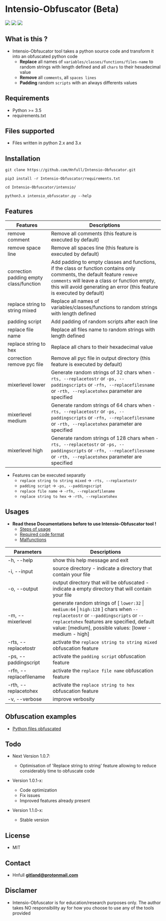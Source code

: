 # Intensio-Obfuscator (Beta)

![](https://img.shields.io/badge/Python->=3.5-blue.svg)
![](https://img.shields.io/badge/Version-1.0.6-green.svg)
![](https://img.shields.io/badge/Licence-MIT-red.svg)

## What is this ?
- Intensio-Obfsucator tool takes a python source code and transform it into an obfuscated python code
  - **Replace** all names of `variables/classes/functions/files-name` to random strings with length defined and all `chars` to their hexadecimal value
  - **Remove** all `comments`, all `spaces lines`
  - **Padding** random `scripts` with an always differents values

## Requirements
- Python >= 3.5
- requirements.txt

## Files supported
- Files written in python 2.x and 3.x 

## Installation
`git clone https://github.com/Hnfull/Intensio-Obfuscator.git`

`pip3 install -r Intensio-Obfuscator/requirements.txt`

`cd Intensio-Obfuscator/intensio/`

`python3.x intensio_obfuscator.py --help`

## Features
| Features | Descriptions |
| ------ | ------ |
| remove comment | Remove all comments (this feature is executed by default) |
| remove space line | Remove all spaces line (this feature is executed by default) |
| correction padding empty class/function | Add padding to empty classes and functions, if the class or function contains only comments, the default feature `remove comments` will leave a class or function empty, this will avoid generating an error (this feature is executed by default) |
| replace string to string mixed | Replace all names of variables/classes/functions to random strings with length defined|
| padding script | Add padding of random scripts after each line|
| replace file name | Replace all files name to random strings with length defined |
| replace string to hex | Replace all chars to their hexadecimal value |
| correction remove pyc file | Remove all pyc file in output directory (this feature is executed by default) |
| mixerlevel lower | Generate random strings of 32 chars when `-rts, --replacetostr` or `-ps, --paddingscripts` or `-rfn, --replacefilesname` or `-rth, --replacetohex` parameter are specified |
| mixerlevel medium | Generate random strings of 64 chars when `-rts, --replacetostr` or `-ps, --paddingscripts` or `-rfn, --replacefilesname` or `-rth, --replacetohex` parameter are specified |
| mixerlevel high | Generate random strings of 128 chars when `-rts, --replacetostr` or `-ps, --paddingscripts` or `-rfn, --replacefilesname` or `-rth, --replacetohex` parameter are specified |

- Features can be executed separatly
    - `replace string to string mixed` -> `-rts, --replacetostr`
    - `padding script` -> `-ps, --paddingscript`
    - `replace file name` -> `-rfn, --replacefilename`
    - `replace string to hex` -> `-rth, --replacetohex`

## Usages
- **Read these Documentations before to use Intensio-Obfuscator tool !**
    - [Steps of usage](docs/steps_usage/python_steps_usage.md)
    - [Required code format](docs/recommendations/python_code_recommendations.md)
    - [Malfunctions](docs/malfunctions/python_code_malfunctions.md)
    
| Parameters | Descriptions |
| ------ | ------ |
| -h, --help | show this help message and exit |
| -i, --input  | source directory - indicate a directory that contain your file |
| -o, --output | output directory that will be obfuscated - indicate a empty directory that will contain your file |
| -m, --mixerlevel | generate random strings of [ `lower:32` \| `medium:64` \| `high:128` ] chars when `--replacetostr` or `--paddingscripts` or `--replacetohex` features are specified, default value: [medium], possible values: [lower - medium - high]|
| -rts, --replacetostr | activate the `replace string to string mixed` obfuscation feature |
| -ps, --paddingscript | activate the `padding script` obfuscation feature |
| -rfn, --replacefilename | activate the `replace file name` obfuscation feature |
| -rth, --replacetohex | activate the `replace string to hex` obfuscation feature |
| -v, --verbose | improve verbosity |

## Obfuscation examples 
- [Python files obfuscated](docs/examples/python_code_examples.md)

## Todo
- Next Version 1.0.7:
    - Optimisation of 'Replace string to string' feature allowing to reduce considerably time to obfuscate code

- Version 1.0.1-x:
    - Code optimization
    - Fix issues
    - Improved features already present
    
- Version 1.1.0-x:
    - Stable version

## License
- MIT

## Contact
- Hnfull **gitland@protonmail.com**

## Disclamer
- Intensio-Obfuscator is for education/research purposes only. The author takes NO responsibility ay for how you choose to use any of the tools provided
